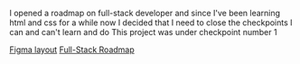 I opened a roadmap on full-stack developer and since I've been learning html and css for a while now I decided that I need to close the checkpoints I can and can't learn and do
This project was under checkpoint number 1

[Figma layout](https://www.figma.com/file/nh0V05z3NB87ue9v5PcO3R/writings.dev?type=design&node-id=0%3A1&t=2iQplaIojU3ydAfW-1)
[Full-Stack Roadmap](https://roadmap.sh/full-stack)
